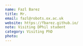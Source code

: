 ```yaml
---
name: Fazl Barez
title: Mr.
email: fazl@robots.ox.ac.uk
website: https://fbarez.github.io/
note: Visiting DPhil student  
category: Visiting PhD
photo: 
---
```

